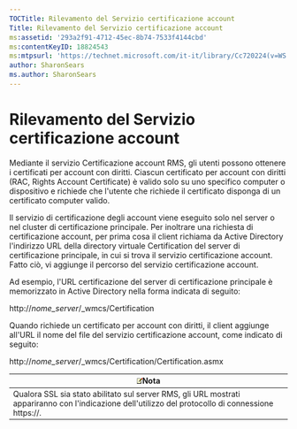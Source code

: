 ```yaml
---
TOCTitle: Rilevamento del Servizio certificazione account
Title: Rilevamento del Servizio certificazione account
ms:assetid: '293a2f91-4712-45ec-8b74-7533f4144cbd'
ms:contentKeyID: 18824543
ms:mtpsurl: 'https://technet.microsoft.com/it-it/library/Cc720224(v=WS.10)'
author: SharonSears
ms.author: SharonSears
---
```


Rilevamento del Servizio certificazione account
===============================================

Mediante il servizio Certificazione account RMS, gli utenti possono ottenere i certificati per account con diritti. Ciascun certificato per account con diritti (RAC, Rights Account Certificate) è valido solo su uno specifico computer o dispositivo e richiede che l'utente che richiede il certificato disponga di un certificato computer valido.

Il servizio di certificazione degli account viene eseguito solo nel server o nel cluster di certificazione principale. Per inoltrare una richiesta di certificazione account, per prima cosa il client richiama da Active Directory l'indirizzo URL della directory virtuale Certification del server di certificazione principale, in cui si trova il servizio certificazione account. Fatto ciò, vi aggiunge il percorso del servizio certificazione account.

Ad esempio, l'URL certificazione del server di certificazione principale è memorizzato in Active Directory nella forma indicata di seguito:

http://*nome\_server*/\_wmcs/Certification

Quando richiede un certificato per account con diritti, il client aggiunge all'URL il nome del file del servizio certificazione account, come indicato di seguito:

http://*nome\_server*/\_wmcs/Certification/Certification.asmx

| ![](/security-updates/images/Cc720224.note(WS.10).gif)Nota                                                                                |
|------------------------------------------------------------------------------------------------------------------------------------------------------|
| Qualora SSL sia stato abilitato sul server RMS, gli URL mostrati appariranno con l'indicazione dell'utilizzo del protocollo di connessione https://. |
